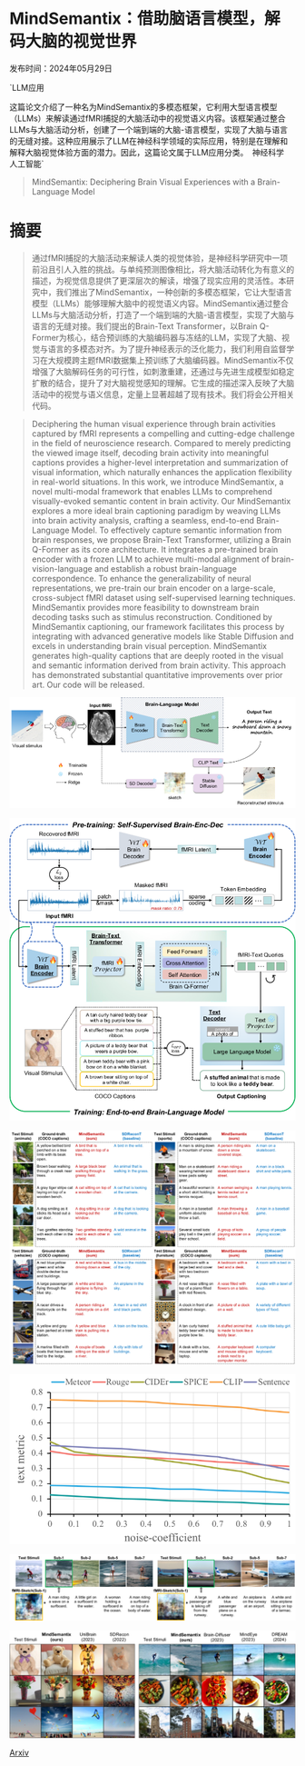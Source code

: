 # MindSemantix：借助脑语言模型，解码大脑的视觉世界

发布时间：2024年05月29日

`LLM应用

这篇论文介绍了一种名为MindSemantix的多模态框架，它利用大型语言模型（LLMs）来解读通过fMRI捕捉的大脑活动中的视觉语义内容。该框架通过整合LLMs与大脑活动分析，创建了一个端到端的大脑-语言模型，实现了大脑与语言的无缝对接。这种应用展示了LLM在神经科学领域的实际应用，特别是在理解和解释大脑视觉体验方面的潜力。因此，这篇论文属于LLM应用分类。` `神经科学` `人工智能`

> MindSemantix: Deciphering Brain Visual Experiences with a Brain-Language Model

# 摘要

> 通过fMRI捕捉的大脑活动来解读人类的视觉体验，是神经科学研究中一项前沿且引人入胜的挑战。与单纯预测图像相比，将大脑活动转化为有意义的描述，为视觉信息提供了更深层次的解读，增强了现实应用的灵活性。本研究中，我们推出了MindSemantix，一种创新的多模态框架，它让大型语言模型（LLMs）能够理解大脑中的视觉语义内容。MindSemantix通过整合LLMs与大脑活动分析，打造了一个端到端的大脑-语言模型，实现了大脑与语言的无缝对接。我们提出的Brain-Text Transformer，以Brain Q-Former为核心，结合预训练的大脑编码器与冻结的LLM，实现了大脑、视觉与语言的多模态对齐。为了提升神经表示的泛化能力，我们利用自监督学习在大规模跨主题fMRI数据集上预训练了大脑编码器。MindSemantix不仅增强了大脑解码任务的可行性，如刺激重建，还通过与先进生成模型如稳定扩散的结合，提升了对大脑视觉感知的理解。它生成的描述深入反映了大脑活动中的视觉与语义信息，定量上显著超越了现有技术。我们将会公开相关代码。

> Deciphering the human visual experience through brain activities captured by fMRI represents a compelling and cutting-edge challenge in the field of neuroscience research. Compared to merely predicting the viewed image itself, decoding brain activity into meaningful captions provides a higher-level interpretation and summarization of visual information, which naturally enhances the application flexibility in real-world situations. In this work, we introduce MindSemantix, a novel multi-modal framework that enables LLMs to comprehend visually-evoked semantic content in brain activity. Our MindSemantix explores a more ideal brain captioning paradigm by weaving LLMs into brain activity analysis, crafting a seamless, end-to-end Brain-Language Model. To effectively capture semantic information from brain responses, we propose Brain-Text Transformer, utilizing a Brain Q-Former as its core architecture. It integrates a pre-trained brain encoder with a frozen LLM to achieve multi-modal alignment of brain-vision-language and establish a robust brain-language correspondence. To enhance the generalizability of neural representations, we pre-train our brain encoder on a large-scale, cross-subject fMRI dataset using self-supervised learning techniques. MindSemantix provides more feasibility to downstream brain decoding tasks such as stimulus reconstruction. Conditioned by MindSemantix captioning, our framework facilitates this process by integrating with advanced generative models like Stable Diffusion and excels in understanding brain visual perception. MindSemantix generates high-quality captions that are deeply rooted in the visual and semantic information derived from brain activity. This approach has demonstrated substantial quantitative improvements over prior art. Our code will be released.

![MindSemantix：借助脑语言模型，解码大脑的视觉世界](../../../paper_images/2405.18812/x1.png)

![MindSemantix：借助脑语言模型，解码大脑的视觉世界](../../../paper_images/2405.18812/x2.png)

![MindSemantix：借助脑语言模型，解码大脑的视觉世界](../../../paper_images/2405.18812/x3.png)

![MindSemantix：借助脑语言模型，解码大脑的视觉世界](../../../paper_images/2405.18812/x4.png)

![MindSemantix：借助脑语言模型，解码大脑的视觉世界](../../../paper_images/2405.18812/x5.png)

![MindSemantix：借助脑语言模型，解码大脑的视觉世界](../../../paper_images/2405.18812/x6.png)

[Arxiv](https://arxiv.org/abs/2405.18812)